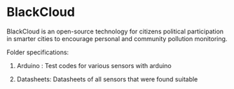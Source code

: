 # BlackCloud
BlackCloud is an open-source technology for citizens political participation in smarter cities to encourage personal and community pollution monitoring.

Folder specifications:

1. Arduino : Test codes for various sensors with arduino

2. Datasheets: Datasheets of all sensors that were found suitable
